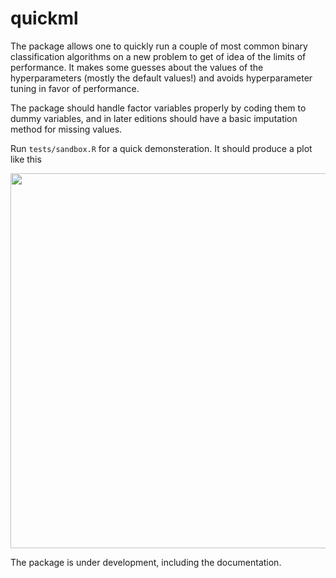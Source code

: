 # quickml

The package allows one to quickly run a couple of most common binary classification algorithms on a new problem to get of idea of the limits of performance. It makes some guesses about the values of the hyperparameters (mostly the default values!) and avoids hyperparameter tuning in favor of performance. 

The package should handle factor variables properly by coding them to dummy variables, and in later editions should have a basic imputation method for missing values. 

Run `tests/sandbox.R` for a quick demonsteration. It should produce a plot like this

<img src="https://user-images.githubusercontent.com/17173393/175207094-1e8668be-c1df-42fc-bb30-13208b60cb9b.png" width = "600"> 


The package is under development, including the documentation. 
